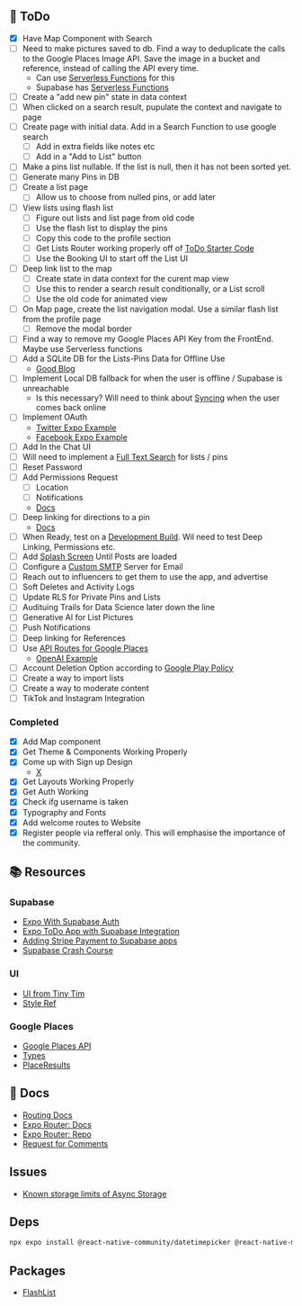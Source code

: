 ## 🚀 ToDo

- [x] Have Map Component with Search
- [ ] Need to make pictures saved to db. Find a way to deduplicate the calls to the Google Places Image API. Save the image in a bucket and reference, instead of calling the API every time.
  - Can use [Serverless Functions](https://docs.expo.dev/guides/serverless-functions/) for this
  - Supabase has [Serverless Functions](https://supabase.com/edge-functions)
- [ ] Create a "add new pin" state in data context
- [ ] When clicked on a search result, pupulate the context and navigate to page
- [ ] Create page with initial data. Add in a Search Function to use google search
  - [ ] Add in extra fields like notes etc
  - [ ] Add in a "Add to List" button
- [ ] Make a pins list nullable. If the list is null, then it has not been sorted yet.
- [ ] Generate many Pins in DB
- [ ] Create a list page
  - [ ] Allow us to choose from nulled pins, or add later
- [ ] View lists using flash list
  - [ ] Figure out lists and list page from old code
  - [ ] Use the flash list to display the pins
  - [ ] Copy this code to the profile section
  - [ ] Get Lists Router working properly off of [ToDo Starter Code](https://github.com/supabase/examples-archive/tree/main/supabase-js-v1/todo-list/expo-todo-list)
  - [ ] Use the Booking UI to start off the List UI
- [ ] Deep link list to the map
  - [ ] Create state in data context for the curent map view
  - [ ] Use this to render a search result conditionally, or a List scroll
  - [ ] Use the old code for animated view
- [ ] On Map page, create the list navigation modal. Use a similar flash list from the profile page
  - [ ] Remove the modal border
- [ ] Find a way to remove my Google Places API Key from the FrontEnd. Maybe use Serverless functions
- [ ] Add a SQLite DB for the Lists-Pins Data for Offline Use
  - [Good Blog](https://www.jsparling.com/using-hooks-and-context-with-sqlite-for-expo-in-react-native/)
- [ ] Implement Local DB fallback for when the user is offline / Supabase is unreachable
  - Is this necessary? Will need to think about [Syncing](https://github.com/orgs/supabase/discussions/357) when the user comes back online
- [ ] Implement OAuth
  - [Twitter Expo Example](https://github.com/expo/examples/tree/master/with-twitter-auth)
  - [Facebook Expo Example](https://github.com/expo/examples/tree/master/with-facebook-auth)
- [ ] Add In the Chat UI
- [ ] Will need to implement a [Full Text Search](https://supabase.com/docs/guides/database/full-text-search) for lists / pins
- [ ] Reset Password
- [ ] Add Permissions Request
  - [ ] Location
  - [ ] Notifications
  - [Docs](https://docs.expo.dev/guides/permissions/)
- [ ] Deep linking for directions to a pin
  - [Docs](https://docs.expo.dev/guides/linking/)
- [ ] When Ready, test on a [Development Build](https://docs.expo.dev/develop/development-builds/introduction/). Wil need to test Deep Linking, Permissions etc.
- [ ] Add [Splash Screen](https://docs.expo.dev/router/appearance/#splash-screen) Until Posts are loaded
- [ ] Configure a [Custom SMTP](https://supabase.com/docs/guides/auth/auth-smtp) Server for Email
- [ ] Reach out to influencers to get them to use the app, and advertise
- [ ] Soft Deletes and Activity Logs
- [ ] Update RLS for Private Pins and Lists
- [ ] Audituing Trails for Data Science later down the line
- [ ] Generative AI for List Pictures
- [ ] Push Notifications
- [ ] Deep linking for References
- [ ] Use [API Routes for Google Places](https://docs.expo.dev/router/reference/api-routes/)
  - [OpenAI Example](https://github.com/expo/examples/tree/master/with-openai)
- [ ] Account Deletion Option according to [Google Play Policy](https://support.google.com/googleplay/android-developer/answer/13327111)
- [ ] Create a way to import lists
- [ ] Create a way to moderate content
- [ ] TikTok and Instagram Integration

### Completed

- [x] Add Map component
- [x] Get Theme & Components Working Properly
- [x] Come up with Sign up Design
  - [X](https://dribbble.com/shots/13845336-Sign-in-UI)
- [x] Get Layouts Working Properly
- [x] Get Auth Working
- [x] Check ifg username is taken
- [x] Typography and Fonts
- [x] Add welcome routes to Website
- [x] Register people via refferal only. This will emphasise the importance of the community.

## 📚 Resources

### Supabase

- [Expo With Supabase Auth](https://github.com/codingki/react-native-expo-template/tree/master/template-typescript-bottom-tabs-supabase-auth-flow)
- [Expo ToDo App with Supabase Integration](https://github.com/supabase/supabase/tree/master/examples/expo-todo-list)
- [Adding Stripe Payment to Supabase apps](https://www.sandromaglione.com/supabase-auth-create-stripe-customer-subscription-supabase-stripe-billing-part-1/)
- [Supabase Crash Course](https://www.youtube.com/watch?time_continue=1516&v=7uKQBl9uZ00&feature=emb_logo)

### UI

- [UI from Tiny Tim](https://www.creative-tim.com/product/soft-ui-pro-react-native)
- [Style Ref]()

### Google Places

- [Google Places API](https://developers.google.com/maps/documentation/places/web-service/place-data-fields)
- [Types](https://developers.google.com/maps/documentation/javascript/reference/places-service#PlaceResult)
- [PlaceResults](https://developers.google.com/maps/documentation/javascript/reference/places-service#PlaceResult)

## 📝 Docs

- [Routing Docs](https://expo.github.io/router/docs/features/routing)
- [Expo Router: Docs](https://expo.github.io/router)
- [Expo Router: Repo](https://github.com/expo/router)
- [Request for Comments](https://github.com/expo/router/discussions/1)

## Issues

- [Known storage limits of Async Storage](https://react-native-async-storage.github.io/async-storage/docs/limits)

## Deps

```bash
npx expo install @react-native-community/datetimepicker @react-native-masked-view/masked-view dayjs expo-blur expo-constants expo-haptics expo-linear-gradient
```

## Packages

- [FlashList](https://docs.expo.dev/versions/latest/sdk/flash-list/)
